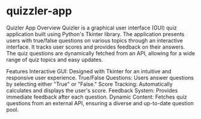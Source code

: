 # quizzler-app



Quizler App
Overview
Quizler is a graphical user interface (GUI) quiz application built using Python's Tkinter library. The application presents users with true/false questions on various topics through an interactive interface. It tracks user scores and provides feedback on their answers. The quiz questions are dynamically fetched from an API, allowing for a wide range of quiz topics and easy updates.

Features
Interactive GUI: Designed with Tkinter for an intuitive and responsive user experience.
True/False Questions: Users answer questions by selecting either "True" or "False."
Score Tracking: Automatically calculates and displays the user's score.
Feedback System: Provides immediate feedback after each question.
Dynamic Content: Fetches quiz questions from an external API, ensuring a diverse and up-to-date question pool.
